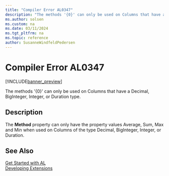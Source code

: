 ```yaml
---
title: "Compiler Error AL0347"
description: "The methods '{0}' can only be used on Columns that have a Decimal, BigInteger, Integer, or Duration type."
ms.author: solsen
ms.custom: na
ms.date: 03/11/2024
ms.tgt_pltfrm: na
ms.topic: reference
author: SusanneWindfeldPedersen
---
```

[//]: # (START>DO_NOT_EDIT)
[//]: # (IMPORTANT:Do not edit any of the content between here and the END>DO_NOT_EDIT.)
[//]: # (Any modifications should be made in the .xml files in the ModernDev repo.)
# Compiler Error AL0347

[!INCLUDE[banner_preview](../includes/banner_preview.md)]

The methods '{0}' can only be used on Columns that have a Decimal, BigInteger, Integer, or Duration type.


## Description
The **Method** property can only have the property values Average, Sum, Max and Min when used on Columns of the type Decimal, BigInteger, Integer, or Duration.  

[//]: # (IMPORTANT: END>DO_NOT_EDIT)
## See Also  
[Get Started with AL](../devenv-get-started.md)  
[Developing Extensions](../devenv-dev-overview.md)  